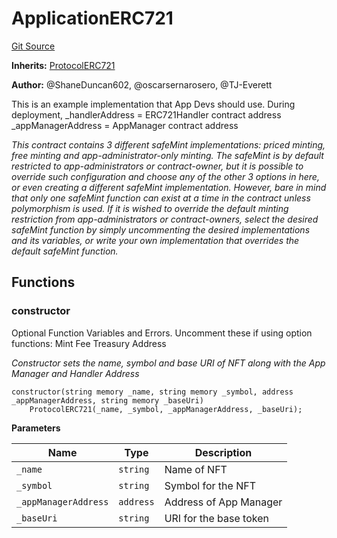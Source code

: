# ApplicationERC721
[Git Source](https://github.com/thrackle-io/tron/blob/fceb75bbcbc9fcccdbb0ae49e82ea903ed8190d1/src/example/ApplicationERC721.sol)

**Inherits:**
[ProtocolERC721](/src/token/ProtocolERC721.sol/contract.ProtocolERC721.md)

**Author:**
@ShaneDuncan602, @oscarsernarosero, @TJ-Everett

This is an example implementation that App Devs should use.
During deployment, _handlerAddress = ERC721Handler contract address
_appManagerAddress = AppManager contract address

*This contract contains 3 different safeMint implementations: priced minting, free minting and app-administrator-only minting. The safeMint is by default
restricted to app-administrators or contract-owner, but it is possible to override such configuration and choose any of the other 3 options in here, or even
creating a different safeMint implementation. However, bare in mind that only one safeMint function can exist at a time in the contract unless polymorphism is
used. If it is wished to override the default minting restriction from app-administrators or contract-owners, select the desired safeMint function by simply
uncommenting the desired implementations and its variables, or write your own implementation that overrides the default safeMint function.*


## Functions
### constructor

Optional Function Variables and Errors. Uncomment these if using option functions:
Mint Fee
Treasury Address

*Constructor sets the name, symbol and base URI of NFT along with the App Manager and Handler Address*


```solidity
constructor(string memory _name, string memory _symbol, address _appManagerAddress, string memory _baseUri)
    ProtocolERC721(_name, _symbol, _appManagerAddress, _baseUri);
```
**Parameters**

|Name|Type|Description|
|----|----|-----------|
|`_name`|`string`|Name of NFT|
|`_symbol`|`string`|Symbol for the NFT|
|`_appManagerAddress`|`address`|Address of App Manager|
|`_baseUri`|`string`|URI for the base token|


